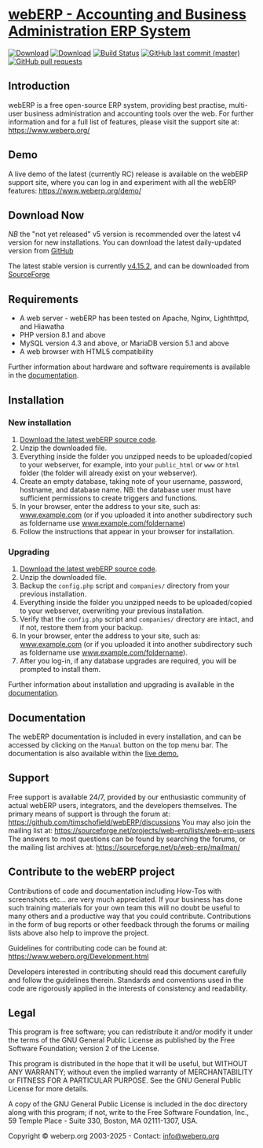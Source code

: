 # [webERP - Accounting and Business Administration ERP System](https://www.weberp.org/)

[![Download](https://img.shields.io/sourceforge/dm/web-erp.svg)](https://sourceforge.net/projects/web-erp/files/latest/download)
[![Download](https://img.shields.io/sourceforge/dt/web-erp.svg)](https://sourceforge.net/projects/web-erp/files/latest/download)
[![Build Status](https://github.com/timschofield/webERP/actions/workflows/ci.yaml/badge.svg)](https://github.com/timschofield/webERP/actions/workflows/ci.yaml)
[![GitHub last commit (master)](https://img.shields.io/github/last-commit/timschofield/webERP/master.svg)](https://github.com/timschofield/webERP/commits/master/)
[![GitHub pull requests](https://img.shields.io/github/issues-pr-raw/timschofield/webERP.svg)](https://github.com/timschofield/webERP/pulls)

## Introduction

webERP is a free open-source ERP system, providing best practise, multi-user business administration and accounting tools
over the web. For further information and for a full list of features, please visit the support site at: https://www.weberp.org/

## Demo

A live demo of the latest (currently RC) release is available on the webERP support site, where you can log in and experiment
with all the webERP features: https://www.weberp.org/demo/

## Download Now

*NB* the "not yet released" v5 version is recommended over the latest v4 version for new installations. You can
download the latest daily-updated version from [GitHub](https://github.com/timschofield/webERP/archive/refs/heads/master.zip)

The latest stable version is currently [v4.15.2](https://github.com/timschofield/webERP/releases/tag/v4.15.2), and can
be downloaded from [SourceForge](http://sourceforge.net/projects/web-erp/files/latest/download)

## Requirements
- A web server - webERP has been tested on Apache, Nginx, Lighthttpd, and Hiawatha
- PHP version 8.1 and above
- MySQL version 4.3 and above, or MariaDB version 5.1 and above
- A web browser with HTML5 compatibility

Further information about hardware and software requirements is available in the [documentation](https://www.weberp.org/Documentation.html).

## Installation

### New installation

1. [Download the latest webERP source code](https://github.com/timschofield/webERP/archive/refs/heads/master.zip).
2. Unzip the downloaded file.
3. Everything inside the folder you unzipped needs to be uploaded/copied to your webserver, for example, into your
   `public_html` or `www` or `html` folder (the folder will already exist on your webserver).
4. Create an empty database, taking note of your username, password, hostname, and database name.
   NB: the database user must have sufficient permissions to create triggers and functions.
5. In your browser, enter the address to your site, such as: www.example.com (or if you uploaded it into another subdirectory
   such as foldername use www.example.com/foldername)
6. Follow the instructions that appear in your browser for installation.

### Upgrading

1. [Download the latest webERP source code](https://github.com/timschofield/webERP/archive/refs/heads/master.zip).
2. Unzip the downloaded file.
3. Backup the `config.php` script and `companies/` directory from your previous installation.
4. Everything inside the folder you unzipped needs to be uploaded/copied to your webserver, overwriting your previous installation.
5. Verify that the `config.php` script and `companies/` directory are intact, and if not, restore them from your backup.
6. In your browser, enter the address to your site, such as: www.example.com (or if you uploaded it into another subdirectory such as foldername use www.example.com/foldername).
7. After you log-in, if any database upgrades are required, you will be prompted to install them.

Further information about installation and upgrading is available in the [documentation](https://www.weberp.org/demo/ManualContents.php?ViewTopic=GettingStarted).

## Documentation

The webERP documentation is included in every installation, and can be accessed by clicking on the `Manual` button on the
top menu bar. The documentation is also available within the [live demo.](https://www.weberp.org/demo/ManualContents.php)

## Support

Free support is available 24/7, provided by our enthusiastic community of actual webERP users, integrators, and the developers themselves.
The primary means of support is through the forum at: https://github.com/timschofield/webERP/discussions
You may also join the mailing list at: https://sourceforge.net/projects/web-erp/lists/web-erp-users
The answers to most questions can be found by searching the forums, or the mailing list archives at: https://sourceforge.net/p/web-erp/mailman/

## Contribute to the webERP project

Contributions of code and documentation including How-Tos with screenshots etc... are very much appreciated. If your business
has done such training materials for your own team this will no doubt be useful to many others and a productive way that
you could contribute. Contributions in the form of bug reports or other feedback through the forums or mailing lists above
also help to improve the project.

Guidelines for contributing code can be found at: https://www.weberp.org/Development.html

Developers interested in contributing should read this document carefully and follow the guidelines therein. Standards and
conventions used in the code are rigorously applied in the interests of consistency and readability.

## Legal

This program is free software; you can redistribute it and/or modify it under the terms of the GNU General Public License
as published by the Free Software Foundation; version 2 of the License.

This program is distributed in the hope that it will be useful, but WITHOUT ANY WARRANTY; without even the implied warranty
of MERCHANTABILITY or FITNESS FOR A PARTICULAR PURPOSE.  See the GNU General Public License for more details.

A copy of the GNU General Public License is included in the doc directory along with this program; if not, write to the
Free Software Foundation, Inc., 59 Temple Place - Suite 330, Boston, MA  02111-1307, USA.

Copyright © weberp.org 2003-2025 - Contact: info@weberp.org
